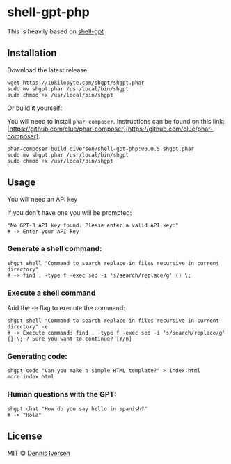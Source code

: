 # shell-gpt-php

This is heavily based on [shell-gpt](https://github.com/TheR1D/shell_gpt)

## Installation

Download the latest release:

    wget https://10kilobyte.com/shgpt/shgpt.phar
    sudo mv shgpt.phar /usr/local/bin/shgpt
    sudo chmod +x /usr/local/bin/shgpt

Or build it yourself:
    
You will need to install `phar-composer`. 
Instructions can be found on this link: 
[https://github.com/clue/phar-composer](https://github.com/clue/phar-composer).

    phar-composer build diversen/shell-gpt-php:v0.0.5 shgpt.phar
    sudo mv shgpt.phar /usr/local/bin/shgpt
    sudo chmod +x /usr/local/bin/shgpt

## Usage

You will need an API key

If you don't have one you will be prompted: 

    "No GPT-3 API key found. Please enter a valid API key:"
    # -> Enter your API key

### Generate a shell command: 

    shgpt shell "Command to search replace in files recursive in current directory"
    # -> find . -type f -exec sed -i 's/search/replace/g' {} \;

### Execute a shell command

Add the -e flag to execute the command:

    shgpt shell "Command to search replace in files recursive in current directory" -e
    # -> Execute command: find . -type f -exec sed -i 's/search/replace/g' {} \; ? Sure you want to continue? [Y/n]

### Generating code:

    shgpt code "Can you make a simple HTML template?" > index.html
    more index.html

### Human questions with the GPT:

    shgpt chat "How do you say hello in spanish?"
    # -> "Hola"

## License

MIT © [Dennis Iversen](https://github.com/diversen)
